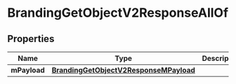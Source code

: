 

# BrandingGetObjectV2ResponseAllOf


## Properties

| Name | Type | Description | Notes |
|------------ | ------------- | ------------- | -------------|
|**mPayload** | [**BrandingGetObjectV2ResponseMPayload**](BrandingGetObjectV2ResponseMPayload.md) |  |  |



